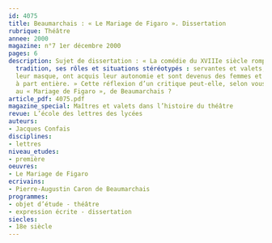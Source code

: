 ```yaml
---
id: 4075
title: Beaumarchais : « Le Mariage de Figaro ». Dissertation
rubrique: Théâtre
annee: 2000
magazine: n°7 1er décembre 2000
pages: 6
description: Sujet de dissertation : « La comédie du XVIIIe siècle rompt avec la
  tradition, ses rôles et situations stéréotypés : servantes et valets, en jetant
  leur masque, ont acquis leur autonomie et sont devenus des femmes et des hommes
  à part entière. » Cette réflexion d’un critique peut-elle, selon vous, s’appliquer
  au « Mariage de Figaro », de Beaumarchais ? 
article_pdf: 4075.pdf
magazine_special: Maîtres et valets dans l’histoire du théâtre
revue: L’école des lettres des lycées
auteurs:
- Jacques Confais
disciplines:
- lettres
niveau_etudes:
- première
oeuvres:
- Le Mariage de Figaro
ecrivains:
- Pierre-Augustin Caron de Beaumarchais
programmes:
- objet d’étude - théâtre
- expression écrite - dissertation
siecles:
- 18e siècle
---
```

